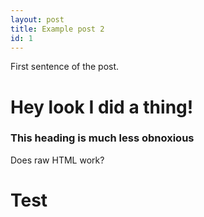 ```yaml
---
layout: post
title: Example post 2
id: 1
---
```

First sentence of the post.

# Hey look I did a thing!
### This heading is much less obnoxious



Does raw HTML work?

<div class="progress">
<div class="indeterminate">
</div>
</div>

<h1>Test</h1>
